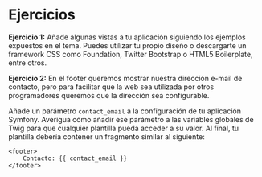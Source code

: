 # Ejercicios

**Ejercicio 1:**
Añade algunas vistas a tu aplicación siguiendo los ejemplos expuestos en el tema. Puedes utilizar tu propio diseño o descargarte un framework CSS como Foundation, Twitter Bootstrap o HTML5 Boilerplate, entre otros.


**Ejercicio 2:**
En el footer queremos mostrar nuestra dirección e-mail de contacto, pero para facilitar que la web sea utilizada por otros programadores queremos que la dirección sea configurable.

Añade un parámetro `contact_email` a la configuración de tu aplicación Symfony. Averigua cómo añadir ese parámetro a las variables globales de Twig para que cualquier plantilla pueda acceder a su valor. Al final, tu plantilla debería contener un fragmento similar al siguiente:

```
<footer>
	Contacto: {{ contact_email }}
</footer>
```
